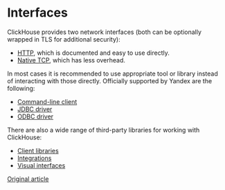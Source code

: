 <a name="interfaces"></a>

# Interfaces

ClickHouse provides two network interfaces (both can be optionally wrapped in TLS for additional security):

* [HTTP](http.md), which is documented and easy to use directly.
* [Native TCP](tcp.md), which has less overhead.

In most cases it is recommended to use appropriate tool or library instead of interacting with those directly. Officially supported by Yandex are the following:
* [Command-line client](cli.md)
* [JDBC driver](jdbc.md)
* [ODBC driver](odbc.md)

There are also a wide range of third-party libraries for working with ClickHouse:
* [Client libraries](third-party/client_libraries.md)
* [Integrations](third-party/integrations.md)
* [Visual interfaces](third-party/gui.md)

[Original article](https://clickhouse.yandex/docs/en/interfaces/) <!--hide-->
